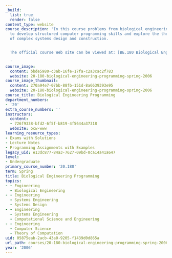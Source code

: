 ```yaml
---
_build:
  list: true
  render: false
content_type: website
course_description: 'In this course problems from biological engineering are used
  to develop structured computer programming skills and explore the theory and practice
  of complex systems design and construction.


  The official course Web site can be viewed at: [BE.180 Biological Engineering Programming](http://openwetware.org/wiki/BE.180).

  '
course_image:
  content: bbde5980-c3ab-16fe-17fa-c2a3cac2f783
  website: 20-180-biological-engineering-programming-spring-2006
course_image_thumbnail:
  content: 270a94e7-07bb-88fb-151d-8a6639393e95
  website: 20-180-biological-engineering-programming-spring-2006
course_title: Biological Engineering Programming
department_numbers:
- '20'
extra_course_numbers: ''
instructors:
  content:
  - 726f9338-bfd2-6f5f-b819-4f5644a37318
  website: ocw-www
learning_resource_types:
- Exams with Solutions
- Lecture Notes
- Programming Assignments with Examples
legacy_uid: e13dc877-84a3-7627-09bd-0ca14a41a647
level:
- Undergraduate
primary_course_number: '20.180'
term: Spring
title: Biological Engineering Programming
topics:
- - Engineering
  - Biological Engineering
- - Engineering
  - Systems Engineering
  - Systems Design
- - Engineering
  - Systems Engineering
  - Computational Science and Engineering
- - Engineering
  - Computer Science
  - Theory of Computation
uid: 05875eab-2acb-43a0-9205-f1439d0d865a
url_path: courses/20-180-biological-engineering-programming-spring-2006
year: '2006'
---
```


